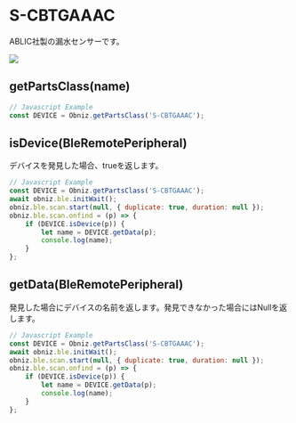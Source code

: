 # S-CBTGAAAC

ABLIC社製の漏水センサーです。 

![](image.jpg)


## getPartsClass(name)

```javascript
// Javascript Example
const DEVICE = Obniz.getPartsClass('S-CBTGAAAC');
```

## isDevice(BleRemotePeripheral)

デバイスを発見した場合、trueを返します。

```javascript
// Javascript Example
const DEVICE = Obniz.getPartsClass('S-CBTGAAAC');
await obniz.ble.initWait();
obniz.ble.scan.start(null, { duplicate: true, duration: null });
obniz.ble.scan.onfind = (p) => {
    if (DEVICE.isDevice(p)) {
        let name = DEVICE.getData(p);
        console.log(name);
    }
};
```

## getData(BleRemotePeripheral)

発見した場合にデバイスの名前を返します。発見できなかった場合にはNullを返します。

```javascript
// Javascript Example
const DEVICE = Obniz.getPartsClass('S-CBTGAAAC');
await obniz.ble.initWait();
obniz.ble.scan.start(null, { duplicate: true, duration: null });
obniz.ble.scan.onfind = (p) => {
    if (DEVICE.isDevice(p)) {
        let name = DEVICE.getData(p);
        console.log(name);
    }
};
```
